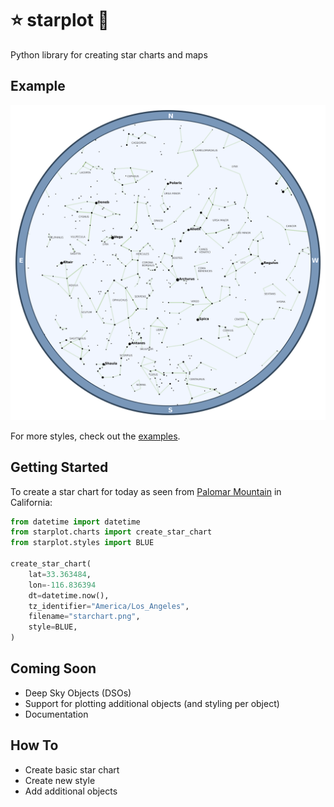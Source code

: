 # ⭐ starplot 💫
Python library for creating star charts and maps

## Example
![Example](examples/starchart-blue.png)

For more styles, check out the [examples](examples/).

## Getting Started

To create a star chart for today as seen from [Palomar Mountain](https://en.wikipedia.org/wiki/Palomar_Mountain) in California:
```python
from datetime import datetime
from starplot.charts import create_star_chart
from starplot.styles import BLUE

create_star_chart(
    lat=33.363484, 
    lon=-116.836394
    dt=datetime.now(),
    tz_identifier="America/Los_Angeles", 
    filename="starchart.png",
    style=BLUE,
)
```

## Coming Soon

- Deep Sky Objects (DSOs)
- Support for plotting additional objects (and styling per object)
- Documentation

## How To
- Create basic star chart
- Create new style
- Add additional objects

